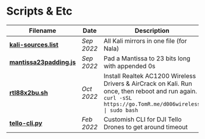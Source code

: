 # Scripts & Etc

| Filename                                         | Date       | Description                                                                                                                                                   |
| ------------------------------------------------ | ---------- | ------------------------------------------------------------------------------------------------------------------------------------------------------------- |
| **[kali-sources.list](kali-sources.list)**       | _Sep 2022_ | All Kali mirrors in one file (for Nala)                                                                                                                       |
| **[mantissa23padding.js](mantissa23padding.js)** | _Sep 2022_ | Pad a Mantissa to 23 bits long with appended 0s                                                                                                               |
| **[rtl88x2bu.sh](rtl88x2bu.sh)**                 | _Oct 2022_ | Install Realtek AC1200 Wireless Drivers & AirCrack on Kali. Run once, then reboot and run again. <br>`curl -sSL https://go.TomR.me/d006wireless \| sudo bash` |
| **[tello-cli.py](tello-cli.py)**                 | _Feb 2022_ | Customish CLI for DJI Tello Drones to get around timeout                                                                                                      |
